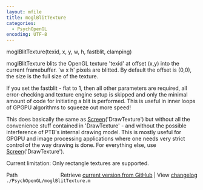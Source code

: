 ```yaml
---
layout: mfile
title: moglBlitTexture
categories:
  - PsychOpenGL
encoding: UTF-8
---
```


moglBlitTexture\(texid, x, y, w, h, fastblit, clamping\)

moglBlitTexture blits the OpenGL texture 'texid' at offset \(x,y\) into the
current framebuffer. 'w x h' pixels are blitted. By default the offset is
\(0,0\), the size is the full size of the texture.

If you set the fastblit - flat to 1, then all other parameters are
required, all error-checking and texture engine setup is skipped and only
the minimal amount of code for initiating a blit is performed. This is
useful in inner loops of GPGPU algorithms to squeeze out more speed\!

This does basically the same as [Screen](/docs/Screen)\('DrawTexture'\) but without all the
convenience stuff contained in 'DrawTexture' - and without the possible
interference of PTB's internal drawing model. This is mostly useful for
GPGPU and image processing applications where one needs very strict
control of the way drawing is done. For everything else, use
[Screen](/docs/Screen)\('DrawTexture'\).

Current limitation: Only rectangle textures are supported.


<div class="code_header" style="text-align:right;">
  <span style="float:left;">Path&nbsp;&nbsp;</span> <span class="counter">Retrieve <a href=
  "https://raw.github.com/Psychtoolbox-3/Psychtoolbox-3/beta/./PsychOpenGL/moglBlitTexture.m">current version from GitHub</a> | View <a href=
  "https://github.com/Psychtoolbox-3/Psychtoolbox-3/commits/beta/./PsychOpenGL/moglBlitTexture.m">changelog</a></span>
</div>
<div class="code">
  <code>./PsychOpenGL/moglBlitTexture.m</code>
</div>
